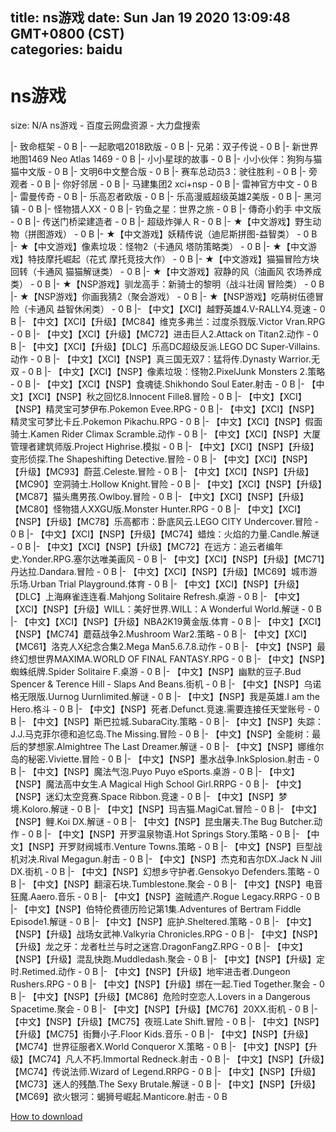 
title: ns游戏
date: Sun Jan 19 2020 13:09:48 GMT+0800 (CST)    
categories: baidu
---

# ns游戏
size: N/A
 ns游戏 - 百度云网盘资源 - 大力盘搜索
 
|- 致命框架 - 0 B
|- 一起歌唱2018欧版 - 0 B
|- 兄弟：双子传说 - 0 B
|- 新世界地图1469 Neo Atlas 1469 - 0 B
|- 小小星球的故事 - 0 B
|- 小小伙伴：狗狗与猫猫中文版 - 0 B
|- 文明6中文整合版 - 0 B
|- 赛车总动员3：驶往胜利 - 0 B
|- 旁观者 - 0 B
|- 你好邻居 - 0 B
|- 马建集团2 xci+nsp - 0 B
|- 雷神官方中文 - 0 B
|- 雷曼传奇 - 0 B
|- 乐高忍者欧版 - 0 B
|- 乐高漫威超级英雄2美版 - 0 B
|- 黑河镇 - 0 B
|- 怪物猎人XX - 0 B
|- 钓鱼之星：世界之旅 - 0 B
|- 傳奇小釣手 中文版 - 0 B
|- 传送门桥梁建造者 - 0 B
|- 超级炸弹人 R - 0 B
|- ★【中文游戏】野生动物（拼图游戏） - 0 B
|- ★【中文游戏】妖精传说（迪尼斯拼图-益智类） - 0 B
|- ★【中文游戏】像素垃圾：怪物2（卡通风 塔防策略类） - 0 B
|- ★【中文游戏】特技摩托崛起（花式 摩托竞技大作） - 0 B
|- ★【中文游戏】猫猫冒险方块回转（卡通风 猫猫解谜类） - 0 B
|- ★【中文游戏】寂静的风（油画风 农场养成类） - 0 B
|- ★【NSP游戏】驯龙高手：新骑士的黎明（战斗壮阔 冒险类） - 0 B
|- ★【NSP游戏】你画我猜2（聚会游戏） - 0 B
|- ★【NSP游戏】吃萌树伍德冒险（卡通风 益智休闲类） - 0 B
|- 【中文】【XCI】越野英雄4.V-RALLY4.竞速 - 0 B
|- 【中文】【XCI】【升级】【MC84】维克多弗兰：过度杀戮版.Victor Vran.RPG - 0 B
|- 【中文】【XCI】【升级】【MC72】进击巨人2.Attack on Titan2.动作 - 0 B
|- 【中文】【XCI】【升级】【DLC】乐高DC超级反派.LEGO DC Super-Villains.动作 - 0 B
|- 【中文】【XCI】【NSP】真三国无双7：猛将传.Dynasty Warrior.无双 - 0 B
|- 【中文】【XCI】【NSP】像素垃圾：怪物2.PixelJunk Monsters 2.策略 - 0 B
|- 【中文】【XCI】【NSP】食魂徒.Shikhondo Soul Eater.射击 - 0 B
|- 【中文】【XCI】【NSP】秋之回忆8.Innocent Fille8.冒险 - 0 B
|- 【中文】【XCI】【NSP】精灵宝可梦伊布.Pokemon Evee.RPG - 0 B
|- 【中文】【XCI】【NSP】精灵宝可梦比卡丘.Pokemon  Pikachu.RPG - 0 B
|- 【中文】【XCI】【NSP】假面骑士.Kamen Rider Climax Scramble.动作 - 0 B
|- 【中文】【XCI】【NSP】大厦管理者建筑师版.Project Highrise.模拟 - 0 B
|- 【中文】【XCI】【NSP】【升级】变形侦探.The Shapeshifting Detective.冒险 - 0 B
|- 【中文】【XCI】【NSP】【升级】【MC93】蔚蓝.Celeste.冒险 - 0 B
|- 【中文】【XCI】【NSP】【升级】【MC90】空洞骑士.Hollow Knight.冒险 - 0 B
|- 【中文】【XCI】【NSP】【升级】【MC87】猫头鹰男孩.Owlboy.冒险 - 0 B
|- 【中文】【XCI】【NSP】【升级】【MC80】怪物猎人XXGU版.Monster Hunter.RPG - 0 B
|- 【中文】【XCI】【NSP】【升级】【MC78】乐高都市：卧底风云.LEGO CITY Undercover.冒险 - 0 B
|- 【中文】【XCI】【NSP】【升级】【MC74】蜡烛：火焰的力量.Candle.解谜 - 0 B
|- 【中文】【XCI】【NSP】【升级】【MC72】在远方：追云者编年史.Yonder.RPG.塞尔达唯美画风 - 0 B
|- 【中文】【XCI】【NSP】【升级】【MC71】丹达拉.Dandara.冒险 - 0 B
|- 【中文】【XCI】【NSP】【升级】【MC69】城市游乐场.Urban Trial Playground.体育 - 0 B
|- 【中文】【XCI】【NSP】【升级】【DLC】上海麻雀连连看.Mahjong Solitaire Refresh.桌游 - 0 B
|- 【中文】【XCI】【NSP】【升级】WILL：美好世界.WILL：A Wonderful World.解谜 - 0 B
|- 【中文】【XCI】【NSP】【升级】NBA2K19黄金版.体育 - 0 B
|- 【中文】【XCI】【NSP】【MC74】蘑菇战争2.Mushroom War2.策略 - 0 B
|- 【中文】【XCI】【MC61】洛克人X纪念合集2.Mega Man5.6.7.8.动作 - 0 B
|- 【中文】【NSP】最终幻想世界MAXIMA.WORLD OF FINAL FANTASY.RPG - 0 B
|- 【中文】【NSP】蜘蛛纸牌.Spider Solitaire F.桌游 - 0 B
|- 【中文】【NSP】幽默的豆子.Bud Spencer & Terence Hill - Slaps And Beans.街机 - 0 B
|- 【中文】【NSP】乌诺格无限版.Uurnog Uurnlimited.解谜 - 0 B
|- 【中文】【NSP】我是英雄.I am the Hero.格斗 - 0 B
|- 【中文】【NSP】死者.Defunct.竞速.需要连接任天堂账号 - 0 B
|- 【中文】【NSP】斯巴拉城.SubaraCity.策略 - 0 B
|- 【中文】【NSP】失踪：J.J.马克菲尔德和追忆岛.The Missing.冒险 - 0 B
|- 【中文】【NSP】全能树：最后的梦想家.Almightree The Last Dreamer.解谜 - 0 B
|- 【中文】【NSP】娜维尔岛的秘密.Viviette.冒险 - 0 B
|- 【中文】【NSP】墨水战争.InkSplosion.射击 - 0 B
|- 【中文】【NSP】魔法气泡.Puyo Puyo eSports.桌游 - 0 B
|- 【中文】【NSP】魔法高中女生.A Magical High School Girl.RRPG - 0 B
|- 【中文】【NSP】迷幻太空竞赛.Space Ribbon.竞速 - 0 B
|- 【中文】【NSP】梦境.Koloro.解谜 - 0 B
|- 【中文】【NSP】玛吉猫.MagiCat.冒险 - 0 B
|- 【中文】【NSP】鲤.Koi DX.解谜 - 0 B
|- 【中文】【NSP】昆虫屠夫.The Bug Butcher.动作 - 0 B
|- 【中文】【NSP】开罗温泉物语.Hot Springs Story.策略 - 0 B
|- 【中文】【NSP】开罗财阀城市.Venture Towns.策略 - 0 B
|- 【中文】【NSP】巨型战机对决.Rival Megagun.射击 - 0 B
|- 【中文】【NSP】杰克和吉尔DX.Jack N Jill DX.街机 - 0 B
|- 【中文】【NSP】幻想乡守护者.Gensokyo Defenders.策略 - 0 B
|- 【中文】【NSP】翻滚石块.Tumblestone.聚会 - 0 B
|- 【中文】【NSP】电音狂魔.Aaero.音乐 - 0 B
|- 【中文】【NSP】盗贼遗产.Rogue Legacy.RRPG - 0 B
|- 【中文】【NSP】伯特伦费德历险记第1集.Adventures of Bertram Fiddle Episode1.解谜 - 0 B
|- 【中文】【NSP】庇护.Sheltered.策略 - 0 B
|- 【中文】【NSP】【升级】战场女武神.Valkyria Chronicles.RPG - 0 B
|- 【中文】【NSP】【升级】龙之牙：龙者杜兰与时之迷宫.DragonFangZ.RPG - 0 B
|- 【中文】【NSP】【升级】混乱快跑.Muddledash.聚会 - 0 B
|- 【中文】【NSP】【升级】定时.Retimed.动作 - 0 B
|- 【中文】【NSP】【升级】地牢进击者.Dungeon Rushers.RPG - 0 B
|- 【中文】【NSP】【升级】绑在一起.Tied Together.聚会 - 0 B
|- 【中文】【NSP】【升级】【MC86】危险时空恋人.Lovers in a Dangerous Spacetime.聚会 - 0 B
|- 【中文】【NSP】【升级】【MC76】20XX.街机 - 0 B
|- 【中文】【NSP】【升级】【MC75】夜班.Late Shift.冒险 - 0 B
|- 【中文】【NSP】【升级】【MC75】街舞小子.Floor Kids.音乐 - 0 B
|- 【中文】【NSP】【升级】【MC74】世界征服者X.World Conqueror X.策略 - 0 B
|- 【中文】【NSP】【升级】【MC74】凡人不朽.Immortal Redneck.射击 - 0 B
|- 【中文】【NSP】【升级】【MC74】传说法师.Wizard of Legend.RRPG - 0 B
|- 【中文】【NSP】【升级】【MC73】迷人的残酷.The Sexy Brutale.解谜 - 0 B
|- 【中文】【NSP】【升级】【MC69】欲火银河：蝎狮号崛起.Manticore.射击 - 0 B

[How to download](https://bpcam.bemobtrk.com/go/2ceec3aa-1ca2-46d6-b9ff-aaa5c184517c?jno=34)